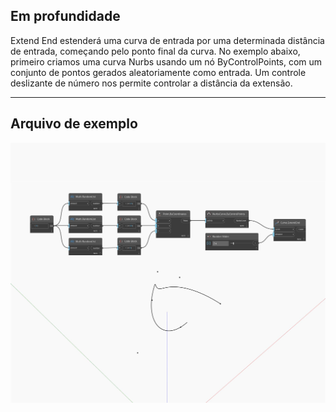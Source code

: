 ## Em profundidade
Extend End estenderá uma curva de entrada por uma determinada distância de entrada, começando pelo ponto final da curva. No exemplo abaixo, primeiro criamos uma curva Nurbs usando um nó ByControlPoints, com um conjunto de pontos gerados aleatoriamente como entrada. Um controle deslizante de número nos permite controlar a distância da extensão.
___
## Arquivo de exemplo

![ExtendEnd](./Autodesk.DesignScript.Geometry.Curve.ExtendEnd_img.jpg)


